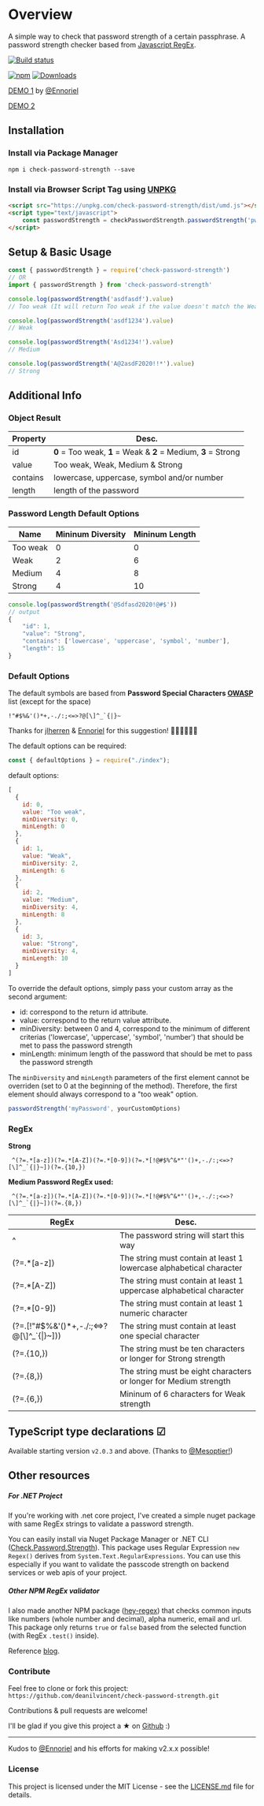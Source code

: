 
# Overview

A simple way to check that password strength of a certain passphrase. A password strength checker based from [Javascript RegEx](https://developer.mozilla.org/en-US/docs/Web/JavaScript/Guide/Regular_Expressions).

[![Build status](https://dev.azure.com/dv-github-repos/check-password-strength/_apis/build/status/check-password-strength-CI)](https://dev.azure.com/dv-github-repos/check-password-strength/_build/latest?definitionId=12) 

[![npm](https://img.shields.io/npm/dm/check-password-strength.svg)](https://img.shields.io/npm/dm/check-password-strength.svg) [![Downloads](https://img.shields.io/npm/dt/check-password-strength.svg)](https://img.shields.io/npm/dt/check-password-strength.svg)

[DEMO 1](https://svelte.dev/repl/b5bf5871c99742e584da244b4bfeac92?version=3.44.3) by [@Ennoriel](https://github.com/Ennoriel)

[DEMO 2](https://check-password-strength.netlify.app/)

## Installation

### Install via Package Manager

`npm i check-password-strength --save`

### Install via Browser Script Tag using [UNPKG](https://unpkg.com/)

```html
<script src="https://unpkg.com/check-password-strength/dist/umd.js"></script>
<script type="text/javascript">
    const passwordStrength = checkPasswordStrength.passwordStrength('pwd123').value; // 'Weak'
</script>
```

## Setup & Basic Usage
```javascript
const { passwordStrength } = require('check-password-strength')
// OR
import { passwordStrength } from 'check-password-strength'

console.log(passwordStrength('asdfasdf').value)
// Too weak (It will return Too weak if the value doesn't match the Weak conditions)

console.log(passwordStrength('asdf1234').value)
// Weak

console.log(passwordStrength('Asd1234!').value)
// Medium

console.log(passwordStrength('A@2asdF2020!!*').value)
// Strong
```

## Additional Info

### Object Result
| Property | Desc.                                                           |
| -------- | --------------------------------------------------------------- |
| id       | **0** = Too weak, **1** = Weak & **2** = Medium, **3** = Strong |
| value    | Too weak, Weak, Medium & Strong                                 |
| contains | lowercase, uppercase, symbol and/or number                      |
| length   | length of the password                                          |

### Password Length Default Options
| Name     | Mininum Diversity | Mininum Length |
| -------- | ----------------- | -------------- |
| Too weak | 0                 | 0              |
| Weak     | 2                 | 6              |
| Medium   | 4                 | 8              |
| Strong   | 4                 | 10             |

```javascript
console.log(passwordStrength('@Sdfasd2020!@#$'))
// output 
{ 
    "id": 1, 
    "value": "Strong",
    "contains": ['lowercase', 'uppercase', 'symbol', 'number'],
    "length": 15
}
```

### Default Options

The default symbols are based from **Password Special Characters [OWASP](https://owasp.org/www-community/password-special-characters)** list (except for the space)
```
!"#$%&'()*+,-./:;<=>?@[\]^_`{|}~
```
Thanks for [jlherren](https://github.com/jlherren) & [Ennoriel](https://github.com/Ennoriel) for this suggestion! 👨🏻‍💻👨🏻‍💻

The default options can be required:
```javascript
const { defaultOptions } = require("./index");
```

default options:
```javascript
[
  {
    id: 0,
    value: "Too weak",
    minDiversity: 0,
    minLength: 0
  },
  {
    id: 1,
    value: "Weak",
    minDiversity: 2,
    minLength: 6
  },
  {
    id: 2,
    value: "Medium",
    minDiversity: 4,
    minLength: 8
  },
  {
    id: 3,
    value: "Strong",
    minDiversity: 4,
    minLength: 10
  }
]
```

To override the default options, simply pass your custom array as the second argument:

  - id: correspond to the return id attribute.
  - value: correspond to the return value attribute.
  - minDiversity: between 0 and 4, correspond to the minimum of different criterias ('lowercase', 'uppercase', 'symbol', 'number') that should be met to pass the password strength
  - minLength: minimum length of the password that should be met to pass the password strength

The `minDiversity` and `minLength` parameters of the first element cannot be overriden (set to 0 at the beginning of the method). Therefore, the first element should always correspond to a "too weak" option.

```javascript
passwordStrength('myPassword', yourCustomOptions)
```
### RegEx
**Strong**
```
 ^(?=.*[a-z])(?=.*[A-Z])(?=.*[0-9])(?=.*[!@#$%^&*"'()+,-./:;<=>?[\]^_`{|}~])(?=.{10,})
 ```

**Medium Password RegEx used:** 
```
 ^(?=.*[a-z])(?=.*[A-Z])(?=.*[0-9])(?=.*[!@#$%^&*"'()+,-./:;<=>?[\]^_`{|}~])(?=.{8,})
 ```

| RegEx                                     | Desc.                                                               |
| ----------------------------------------- | ------------------------------------------------------------------- |
| ^                                         | The password string will start this way                             |
| (?=.*[a-z])                               | The string must contain at least 1 lowercase alphabetical character |
| (?=.*[A-Z])                               | The string must contain at least 1 uppercase alphabetical character |
| (?=.*[0-9])                               | The string must contain at least 1 numeric character                |
| (?=.[!"#$%&'()*+,-./:;<=>?@[\\]^_`{\|}~])) | The string must contain at least one special character              |
| (?=.{10,})                                | The string must be ten characters or longer for Strong strength     |
| (?=.{8,})                                 | The string must be eight characters or longer for Medium strength   |
| (?=.{6,})                                 | Mininum of 6 characters for Weak strength                           |

## TypeScript type declarations &#9745; 
Available starting version `v2.0.3` and above. (Thanks to [@Mesoptier!](https://github.com/Mesoptier))

## Other resources

##### For .NET Project
If you're working with .net core project, I've created a simple nuget package with same RegEx strings to validate a password strength.

You can easily install via Nuget Package Manager or .NET CLI ([Check.Password.Strength](https://github.com/deanilvincent/Check.Password.Strength)). This package uses Regular Expression `new Regex()` derives from `System.Text.RegularExpressions`. You can use this especially if you want to validate the passcode strength on backend services or web apis of your project.

##### Other NPM RegEx validator
I also made another NPM package ([hey-regex](https://www.npmjs.com/package/hey-regex)) that checks common inputs like numbers (whole number and decimal), alpha numeric, email and url. This package only returns `true` or `false` based from the selected function (with RegEx `.test()` inside).

Reference [blog](https://www.thepolyglotdeveloper.com/2015/05/use-regex-to-test-password-strength-in-javascript/).

### Contribute

Feel free to clone or fork this project:  `https://github.com/deanilvincent/check-password-strength.git`

Contributions & pull requests are welcome!

I'll be glad if you give this project a ★ on [Github](https://github.com/deanilvincent/check-password-strength) :)

***
Kudos to [@Ennoriel](https://github.com/Ennoriel) and his efforts for making v2.x.x possible!
### License
This project is licensed under the MIT License - see the [LICENSE.md](https://github.com/deanilvincent/check-password-strength/blob/master/LICENSE.md/) file for details.
